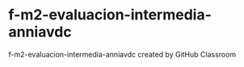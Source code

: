 # f-m2-evaluacion-intermedia-anniavdc
f-m2-evaluacion-intermedia-anniavdc created by GitHub Classroom

